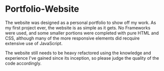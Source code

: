 # Portfolio-Website
The website was designed as a personal portfolio to show off my work. As my first project ever, the website is as simple as it gets. No Frameworks were used, and some smaller portions were completed with pure HTML and CSS, although many of the more responsive elements did recquire extensive use of JavaScript.

The website still needs to be heavy refactored using the knowledge and experience I've gained since its inception, so please judge the quality of the code accordingly.
